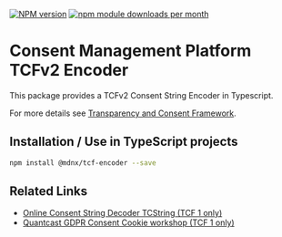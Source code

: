 [![NPM version](https://img.shields.io/npm/v/@mdnx/tcf-encoder.svg?style=flat-square)](https://www.npmjs.com/package/@mdnx/tcf-encoder)
[![npm module downloads per month](http://img.shields.io/npm/dm/@mdnx/tcf-encoder.svg?style=flat)](https://www.npmjs.org/package/@mdnx/tcf-encoder)

# Consent Management Platform TCFv2 Encoder

This package provides a TCFv2 Consent String Encoder in Typescript.

For more details see [Transparency and Consent Framework](https://github.com/InteractiveAdvertisingBureau/GDPR-Transparency-and-Consent-Framework).

## Installation / Use in TypeScript projects

```bash
npm install @mdnx/tcf-encoder --save
```

## Related Links

- [Online Consent String Decoder TCString (TCF 1 only)](https://www.decodeconsentstring.com/v1.0/)
- [Quantcast GDPR Consent Cookie workshop (TCF 1 only)](http://gdpr-demo.labs.quantcast.com/user-examples/cookie-workshop.html)
